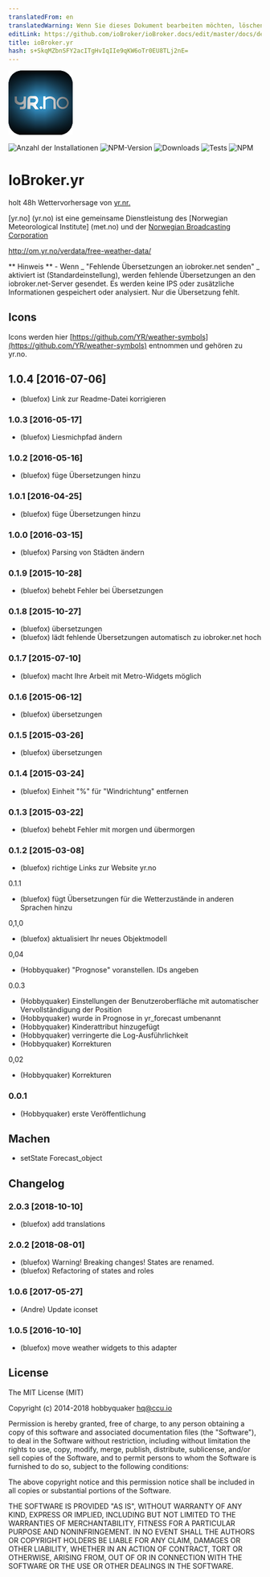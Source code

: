 ```yaml
---
translatedFrom: en
translatedWarning: Wenn Sie dieses Dokument bearbeiten möchten, löschen Sie bitte das Feld "translationsFrom". Andernfalls wird dieses Dokument automatisch erneut übersetzt
editLink: https://github.com/ioBroker/ioBroker.docs/edit/master/docs/de/adapterref/iobroker.yr/README.md
title: ioBroker.yr
hash: s+SkqMZbnSFY2acITgHvIqIIe9qKW6oTr0EU8TLj2nE=
---
```

![Logo](../../../en/adapterref/iobroker.yr/admin/yr.png)

![Anzahl der Installationen](http://iobroker.live/badges/yr-stable.svg)
![NPM-Version](http://img.shields.io/npm/v/iobroker.yr.svg)
![Downloads](https://img.shields.io/npm/dm/iobroker.yr.svg)
![Tests](https://travis-ci.org/ioBroker/ioBroker.yr.svg?branch=master)
![NPM](https://nodei.co/npm/iobroker.yr.png?downloads=true)

# IoBroker.yr
holt 48h Wettervorhersage von [yr.nr.](yr.no)

[yr.no] (yr.no) ist eine gemeinsame Dienstleistung des [Norwegian Meteorological Institute] (met.no) und der [Norwegian Broadcasting Corporation](nrk.no)

http://om.yr.no/verdata/free-weather-data/

** Hinweis ** - Wenn _ "Fehlende Übersetzungen an iobroker.net senden" _ aktiviert ist (Standardeinstellung), werden fehlende Übersetzungen an den iobroker.net-Server gesendet. Es werden keine IPS oder zusätzliche Informationen gespeichert oder analysiert. Nur die Übersetzung fehlt.

## Icons
Icons werden hier [https://github.com/YR/weather-symbols](https://github.com/YR/weather-symbols) entnommen und gehören zu yr.no.

## 1.0.4 [2016-07-06]
* (bluefox) Link zur Readme-Datei korrigieren

### 1.0.3 [2016-05-17]
* (bluefox) Liesmichpfad ändern

### 1.0.2 [2016-05-16]
* (bluefox) füge Übersetzungen hinzu

### 1.0.1 [2016-04-25]
* (bluefox) füge Übersetzungen hinzu

### 1.0.0 [2016-03-15]
* (bluefox) Parsing von Städten ändern

### 0.1.9 [2015-10-28]
* (bluefox) behebt Fehler bei Übersetzungen

### 0.1.8 [2015-10-27]
* (bluefox) übersetzungen
* (bluefox) lädt fehlende Übersetzungen automatisch zu iobroker.net hoch

### 0.1.7 [2015-07-10]
* (bluefox) macht Ihre Arbeit mit Metro-Widgets möglich

### 0.1.6 [2015-06-12]
* (bluefox) übersetzungen

### 0.1.5 [2015-03-26]
* (bluefox) übersetzungen

### 0.1.4 [2015-03-24]
* (bluefox) Einheit "%" für "Windrichtung" entfernen

### 0.1.3 [2015-03-22]
* (bluefox) behebt Fehler mit morgen und übermorgen

### 0.1.2 [2015-03-08]
* (bluefox) richtige Links zur Website yr.no

0.1.1
* (bluefox) fügt Übersetzungen für die Wetterzustände in anderen Sprachen hinzu

0,1,0
* (bluefox) aktualisiert Ihr neues Objektmodell

0,04
* (Hobbyquaker) "Prognose" voranstellen. IDs angeben

0.0.3
* (Hobbyquaker) Einstellungen der Benutzeroberfläche mit automatischer Vervollständigung der Position
* (Hobbyquaker) wurde in Prognose in yr_forecast umbenannt
* (Hobbyquaker) Kinderattribut hinzugefügt
* (Hobbyquaker) verringerte die Log-Ausführlichkeit
* (Hobbyquaker) Korrekturen

0,02
* (Hobbyquaker) Korrekturen

### 0.0.1
* (Hobbyquaker) erste Veröffentlichung

## Machen
* setState Forecast_object

## Changelog
### 2.0.3 [2018-10-10]
* (bluefox) add translations

### 2.0.2 [2018-08-01]
* (bluefox) Warning! Breaking changes! States are renamed.
* (bluefox) Refactoring of states and roles

### 1.0.6 [2017-05-27]
* (Andre) Update iconset

### 1.0.5 [2016-10-10]
* (bluefox) move weather widgets to this adapter

## License
The MIT License (MIT)

Copyright (c) 2014-2018 hobbyquaker <hq@ccu.io>

Permission is hereby granted, free of charge, to any person obtaining a copy
of this software and associated documentation files (the "Software"), to deal
in the Software without restriction, including without limitation the rights
to use, copy, modify, merge, publish, distribute, sublicense, and/or sell
copies of the Software, and to permit persons to whom the Software is
furnished to do so, subject to the following conditions:

The above copyright notice and this permission notice shall be included in all
copies or substantial portions of the Software.

THE SOFTWARE IS PROVIDED "AS IS", WITHOUT WARRANTY OF ANY KIND, EXPRESS OR
IMPLIED, INCLUDING BUT NOT LIMITED TO THE WARRANTIES OF MERCHANTABILITY,
FITNESS FOR A PARTICULAR PURPOSE AND NONINFRINGEMENT. IN NO EVENT SHALL THE
AUTHORS OR COPYRIGHT HOLDERS BE LIABLE FOR ANY CLAIM, DAMAGES OR OTHER
LIABILITY, WHETHER IN AN ACTION OF CONTRACT, TORT OR OTHERWISE, ARISING FROM,
OUT OF OR IN CONNECTION WITH THE SOFTWARE OR THE USE OR OTHER DEALINGS IN THE
SOFTWARE.